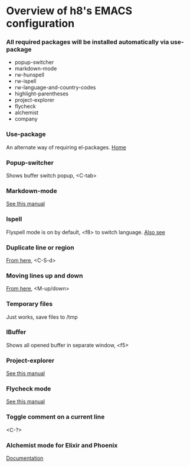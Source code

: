 # Overview of h8's EMACS configuration

### All required packages will be installed automatically via use-package
- popup-switcher
- markdown-mode
- rw-hunspell
- rw-ispell
- rw-language-and-country-codes
- highlight-parentheses
- project-explorer
- flycheck
- alchemist
- company

### Use-package
An alternate way of requiring el-packages. [Home](https://github.com/jwiegley/use-package)

### Popup-switcher
Shows buffer switch popup, \<C-tab\>

### Markdown-mode
[See this manual](http://jblevins.org/projects/markdown-mode/)

### Ispell
Flyspell mode is on by default, \<f8\> to switch language. [Also see](http://emacswiki.org/emacs/InteractiveSpell)

### Duplicate line or region
[From here](http://emacswiki.org/emacs/CopyingWholeLines#toc12), \<C-S-d\>

### Moving lines up and down
[From here](https://github.com/nhoffman/.emacs.d/blob/master/init.org#17-move-lines-up-and-down-with-arrow-keys), \<M-up/down\>

### Temporary files
Just works, save files to /tmp

### IBuffer
Shows all opened buffer in separate window, \<f5\>

### Project-explorer
[See this manual](https://github.com/sabof/project-explorer)

### Flycheck mode
[See this manual](https://flycheck.readthedocs.org/en/latest/index.html)

### Toggle comment on a current line
\<C-?\>

### Alchemist mode for Elixir and Phoenix
[Documentation](http://alchemist.readthedocs.io/en/latest/)

